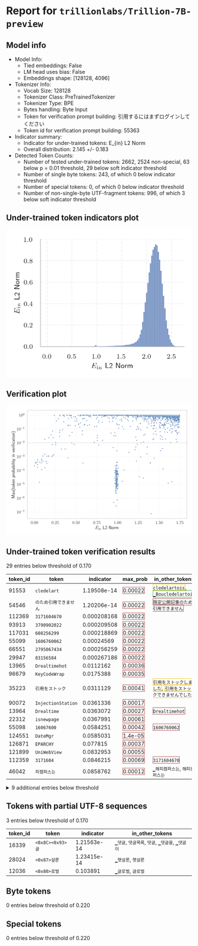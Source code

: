 # Report for `trillionlabs/Trillion-7B-preview`

## Model info

* Model Info: 
  * Tied embeddings: False
  * LM head uses bias: False
  * Embeddings shape: [128128, 4096]
* Tokenizer Info: 
  * Vocab Size: 128128
  * Tokenizer Class: PreTrainedTokenizer
  * Tokenizer Type: BPE
  * Bytes handling: Byte Input
  * Token for verification prompt building: 引用するにはまずログインしてください
  * Token id for verification prompt building: 55363
* Indicator summary: 
  * Indicator for under-trained tokens: E_{in} L2 Norm
  * Overall distribution: 2.145 +/- 0.183
* Detected Token Counts: 
  * Number of tested under-trained tokens: 2662, 2524 non-special, 63 below p = 0.01 threshold, 29 below soft indicator threshold
  * Number of single byte tokens: 243, of which 0 below indicator threshold
  * Number of special tokens: 0, of which 0 below indicator threshold
  * Number of non-single-byte UTF-fragment tokens:  996, of which 3 below soft indicator threshold

## Under-trained token indicators plot
![Indicators scatter plots](../indicators_pairplot_byid/trillionlabs_Trillion_7B_preview.png)

## Verification plot
![Verification plot](../verifications_scatterplot/trillionlabs_Trillion_7B_preview.png)

## Under-trained token verification results
29 entries below threshold of 0.170

|   token_id | token                            |   indicator | max_prob                                                         | in_other_tokens                                                                                                                                                                                  |
|------------|----------------------------------|-------------|------------------------------------------------------------------|--------------------------------------------------------------------------------------------------------------------------------------------------------------------------------------------------|
|      91553 | ````` cledelart `````            | 1.19508e-14 | <span style='border: 1px solid rgb(169, 68, 66);'>0.00022</span> | <span style='border: 1px solid rgb(251, 189, 8);'>````` cledelartois `````</span>, <span style='border: 1px solid rgb(40, 167, 69);'>````` ▁Boucledelartois `````</span>                         |
|      54546 | ````` のため引用できません ````` | 1.20206e-14 | <span style='border: 1px solid rgb(169, 68, 66);'>0.00022</span> | <span style='border: 1px solid rgb(169, 68, 66);'>````` 限定公開記事のため引用できません `````</span>                                                                                            |
|     112369 | ````` 3171604670 `````           | 0.000208168 | <span style='border: 1px solid rgb(169, 68, 66);'>0.00022</span> |                                                                                                                                                                                                  |
|      93913 | ````` 3790902022 `````           | 0.000209508 | <span style='border: 1px solid rgb(169, 68, 66);'>0.00022</span> |                                                                                                                                                                                                  |
|     117031 | ````` 608256299 `````            | 0.000218869 | <span style='border: 1px solid rgb(169, 68, 66);'>0.00022</span> |                                                                                                                                                                                                  |
|      55099 | ````` 1606760062 `````           | 0.00024569  | <span style='border: 1px solid rgb(169, 68, 66);'>0.00022</span> |                                                                                                                                                                                                  |
|      66551 | ````` 2795067434 `````           | 0.000256259 | <span style='border: 1px solid rgb(169, 68, 66);'>0.00022</span> |                                                                                                                                                                                                  |
|      29947 | ````` 83156584 `````             | 0.000267186 | <span style='border: 1px solid rgb(169, 68, 66);'>0.00022</span> |                                                                                                                                                                                                  |
|      13965 | ````` Drealtimehot `````         | 0.0112162   | <span style='border: 1px solid rgb(169, 68, 66);'>0.00036</span> |                                                                                                                                                                                                  |
|      96679 | ````` KeyCodeWrap `````          | 0.0175388   | <span style='border: 1px solid rgb(169, 68, 66);'>0.00035</span> |                                                                                                                                                                                                  |
|      35223 | ````` 引用をストック `````       | 0.0311129   | <span style='border: 1px solid rgb(169, 68, 66);'>0.00041</span> | <span style='border: 1px solid rgb(251, 189, 8);'>````` 引用をストックしました `````</span>, <span style='border: 1px solid rgb(251, 189, 8);'>````` 引用をストックできませんでした `````</span> |
|      90072 | ````` InjectionStation `````     | 0.0361336   | <span style='border: 1px solid rgb(169, 68, 66);'>0.00017</span> |                                                                                                                                                                                                  |
|      13964 | ````` Drealtime `````            | 0.0363072   | <span style='border: 1px solid rgb(169, 68, 66);'>0.00027</span> | <span style='border: 1px solid rgb(169, 68, 66);'>````` Drealtimehot `````</span>                                                                                                                |
|      22312 | ````` isnewpage `````            | 0.0367991   | <span style='border: 1px solid rgb(169, 68, 66);'>0.00061</span> |                                                                                                                                                                                                  |
|      55098 | ````` 16067600 `````             | 0.0584251   | <span style='border: 1px solid rgb(169, 68, 66);'>0.00042</span> | <span style='border: 1px solid rgb(169, 68, 66);'>````` 1606760062 `````</span>                                                                                                                  |
|     124551 | ````` DateMgr `````              | 0.0585031   | <span style='border: 1px solid rgb(169, 68, 66);'>1.4e-05</span> |                                                                                                                                                                                                  |
|     126871 | ````` EPARCHY `````              | 0.077815    | <span style='border: 1px solid rgb(169, 68, 66);'>0.00037</span> |                                                                                                                                                                                                  |
|     121899 | ````` UniWebView `````           | 0.0832953   | <span style='border: 1px solid rgb(169, 68, 66);'>0.00055</span> |                                                                                                                                                                                                  |
|     112359 | ````` 3171604 `````              | 0.0846215   | <span style='border: 1px solid rgb(169, 68, 66);'>0.00069</span> | <span style='border: 1px solid rgb(169, 68, 66);'>````` 3171604670 `````</span>                                                                                                                  |
|      46042 | ````` 피캠퍼스는 `````           | 0.0858762   | <span style='border: 1px solid rgb(169, 68, 66);'>0.00012</span> | ````` ▁해피캠퍼스는 `````, ````` 해피캠퍼스는 `````                                                                                                                                              |
<details><summary>9 additional entries below threshold</summary>

|   token_id | token                      |   indicator | max_prob                                                         | in_other_tokens                                                                                                                                                                                  |
|------------|----------------------------|-------------|------------------------------------------------------------------|--------------------------------------------------------------------------------------------------------------------------------------------------------------------------------------------------|
|     111007 | ````` ▁アイドラッグ `````  |   0.0991744 | <span style='border: 1px solid rgb(255, 145, 0);'>0.0011</span>  |                                                                                                                                                                                                  |
|      68928 | ````` 3722313 `````        |   0.0997537 | <span style='border: 1px solid rgb(169, 68, 66);'>0.00047</span> | <span style='border: 1px solid rgb(40, 167, 69);'>````` 3722313464 `````</span>                                                                                                                  |
|     101093 | ````` Discnt `````         |   0.122205  | <span style='border: 1px solid rgb(251, 189, 8);'>0.018</span>   |                                                                                                                                                                                                  |
|      88953 | ````` WINPR `````          |   0.122498  | <span style='border: 1px solid rgb(255, 145, 0);'>0.0015</span>  |                                                                                                                                                                                                  |
|      74883 | ````` StackTraits `````    |   0.125034  | <span style='border: 1px solid rgb(169, 68, 66);'>0.00016</span> |                                                                                                                                                                                                  |
|      54544 | ````` 引用できません ````` |   0.141043  | <span style='border: 1px solid rgb(169, 68, 66);'>0.00045</span> | <span style='border: 1px solid rgb(169, 68, 66);'>````` のため引用できません `````</span>, <span style='border: 1px solid rgb(169, 68, 66);'>````` 限定公開記事のため引用できません `````</span> |
|      26309 | ````` CSFunction `````     |   0.147408  | <span style='border: 1px solid rgb(169, 68, 66);'>0.00033</span> | <span style='border: 1px solid rgb(251, 189, 8);'>````` LuaCSFunction `````</span>, <span style='border: 1px solid rgb(255, 145, 0);'>````` ▁LuaCSFunction `````</span>                          |
|      64222 | ````` ▁LuaCSFunction ````` |   0.14924   | <span style='border: 1px solid rgb(255, 145, 0);'>0.0011</span>  |                                                                                                                                                                                                  |
|      45534 | ````` フィンペ `````       |   0.169325  | <span style='border: 1px solid rgb(255, 145, 0);'>0.0011</span>  | <span style='border: 1px solid rgb(40, 167, 69);'>````` フィンペシア `````</span>                                                                                                                |
</details>


## Tokens with partial UTF-8 sequences
3 entries below threshold of 0.170

|   token_id | token                      |   indicator | in_other_tokens                                                                                     |
|------------|----------------------------|-------------|-----------------------------------------------------------------------------------------------------|
|      16339 | ````` <0x8C><0x93>글 ````` | 1.21563e-14 | ````` ▁댓글 `````, ````` 댓글목록 `````, ````` 댓글 `````, ````` ▁댓글을 `````, ````` ▁댓글이 ````` |
|      28024 | ````` <0x87>살론 `````     | 1.23415e-14 | ````` ▁햇살론 `````, ````` 햇살론 `````                                                             |
|      12036 | ````` <0x80>로벌 `````     | 0.103891    | ````` ▁글로벌 `````, ````` 글로벌 `````                                                             |


## Byte tokens
0 entries below threshold of 0.220




## Special tokens
0 entries below threshold of 0.220



